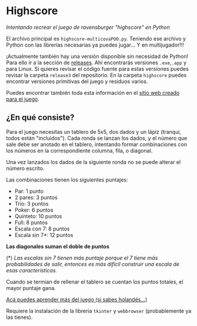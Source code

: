 # Highscore
*Intentando recrear el juego de ravensburger "highscore" en Python*


El archivo principal es `highscore-multicovaPOO.py`. Teniendo ese archivo y Python con las librerías necesarias ya puedes jugar... Y en multijugador!!!

¡Actualmente también hay una versión disponible sin necesidad de Python! Para ello ir a la sección de [releases](https://github.com/jdelvalle2002/highscore/releases). Ahí encontrarás versiones `.exe`,`.app` y para Linux. Si quieres revisar el código fuente para estas versiones puedes revisar la carpeta `release3` del repositorio. En la carpeta `highscore` puedes encontrar versiones primitivas del juego y residuos varios.

Puedes encontrar también toda esta información en el [sitio web creado para el juego](https://highscore-on-python.netlify.app/).
## ¿En qué consiste?

Para el juego necesitas un tablero de 5x5, dos dados y un lápiz (tranqui, todos están "incluidos").
Cada ronda se lanzan los dados, y el número que sale debe ser anotado en el tablero, intentando formar combinaciones con los números en la correspondiente columna, fila, o diagonal.

Una vez lanzados los dados de la siguiente ronda no se puede alterar el número escrito.

Las combinaciones tienen los siguientes puntajes:
- Par: 1 punto
- 2 pares: 3 puntos
- Trio: 3 puntos
- Poker: 6 puntos
- Quinteto: 10 puntos
- Full: 8 puntos
- Escala con 7: 8 puntos
- Escala sin 7*: 12 puntos

**Las diagonales suman el doble de puntos**        

(*) *Las escalas sin 7 tienen más puntaje porque el 7 tiene más probabilidades de salir, entonces es más difícil construir una escala de esas características.*

Cuando se termian de rellenar el tablero se cuentan los puntos totales, el mayor puntaje gana.

[Acá puedes aprender más del juego (si sabes holandés...)](https://www.libble.eu/ravensburger-high-score/c582698/)



Requiere la instalación de la libreria `tkinter` y `webbrowser` (probablemente ya las tienes).


